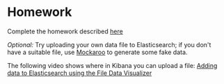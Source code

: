 # Homework

Complete the homework described [here](https://github.com/LisaHJung/Part-1-Intro-to-Elasticsearch-and-Kibana#take-home-assignment)

_Optional:_
Try uploading your own data file to Elasticsearch; if you don't have a suitable file, use [Mockaroo](https://www.mockaroo.com) to generate some fake data.

The following video shows where in Kibana you can upload a file:
[Adding data to Elasticsearch using the File Data Visualizer](https://www.youtube.com/watch?v=FtkG5AsDZJw)

